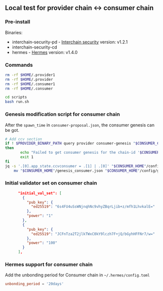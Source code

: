 ## Local test for provider chain <-> consumer chain

### Pre-install

Binaries:

- interchain-security-pd - [Interchain security](https://github.com/cosmos/interchain-security) version: v1.2.1
- interchain-security-cd
- hermes - [Hermes](https://github.com/informalsystems/hermes) version: v1.4.0

### Commands

```sh
rm -rf $HOME/.provider1
rm -rf $HOME/.provider
rm -rf $HOME/.consumer1
rm -rf $HOME/.consumer

cd scripts
bash run.sh
```

### Genesis modification script for consumer chain

After the `spawn_time` in `consumer-proposal.json`, the consumer genesis can be got.
 
```sh
# Add ccv section
if ! $PROVIDER_BINARY_PATH query provider consumer-genesis "$CONSUMER_CHAIN_ID" --node "$PROVIDER_NODE_ADDRESS" --output json > "$CONSUMER_HOME"/consumer_section.json;
then
       echo "Failed to get consumer genesis for the chain-id '$CONSUMER_CHAIN_ID'! Finalize genesis failed. For more details please check the log file in output directory."
       exit 1
fi
jq -s '.[0].app_state.ccvconsumer = .[1] | .[0]' "$CONSUMER_HOME"/config/genesis.json "$CONSUMER_HOME"/consumer_section.json > "$CONSUMER_HOME"/genesis_consumer.json && \
	mv "$CONSUMER_HOME"/genesis_consumer.json "$CONSUMER_HOME"/config/genesis.json
```

### Initial validator set on consumer chain

```json
      "initial_val_set": [
        {
          "pub_key": {
            "ed25519": "6s4FU4uSsWNjnqhNc9vhyZBqrLjib+z/mfh1LhvkalE="
          },
          "power": "1"
        },
        {
          "pub_key": {
            "ed25519": "JCFnTza2T2jlkTWxC0kY9lczh7F+jQ/bGyhHFFNr7/w="
          },
          "power": "100"
        }
      ],
```

### Hermes support for consumer chain

Add the unbonding period for Consumer chain in `~/.hermes/config.toml`

```toml
unbonding_period = '20days'
```